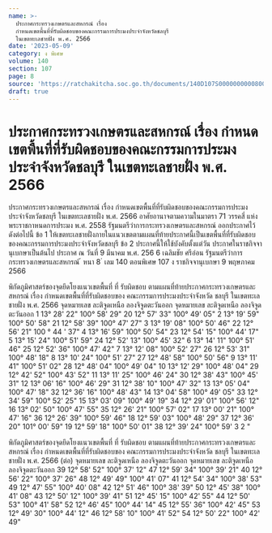 ```yaml
---
name: >-
  ประกาศกระทรวงเกษตรและสหกรณ์ เรื่อง
  กำหนดเขตพื้นที่ที่รับผิดชอบของคณะกรรมการประมงประจำจังหวัดชลบุรี
  ในเขตทะเลชายฝั่ง พ.ศ. 2566
date: '2023-05-09'
category: ง พิเศษ
volume: 140
section: 107
page: 8
source: 'https://ratchakitcha.soc.go.th/documents/140D107S0000000000800.pdf'
draft: true
---
```


# ประกาศกระทรวงเกษตรและสหกรณ์ เรื่อง กำหนดเขตพื้นที่ที่รับผิดชอบของคณะกรรมการประมงประจำจังหวัดชลบุรี ในเขตทะเลชายฝั่ง พ.ศ. 2566

ประกาศกระทรวงเกษตรและสหกรณ์ เรื่อง กำหนดเขตพื้นที่ที่รับผิดชอบของคณะกรรมการประมงประจำจังหวัดชลบุรี ในเขตทะเลชายฝั่ง พ.ศ. 2566 อาศัยอานาจตามความในมาตรา 71 วรรคสี่ แห่งพระราชกาหนดการประมง พ.ศ. 2558 รัฐมนตรีว่าการกระทรวงเกษตรและสหกรณ์ ออกประกาศไว้ ดังต่อไปนี้ ข้อ 1 ให้เขตทะเลชายฝั่งภายในแนวเขตตามแผนที่ท้ายประกาศนี้เป็นเขตพื้นที่ที่รับผิดชอบ ของคณะกรรมการประมงประจำจังหวัดชลบุรี ข้อ 2 ประกาศนี้ให้ใช้บังคับตั้งแต่วัน ประกาศในราชกิจจานุเบกษาเป็นต้นไป ประกาศ ณ วันที่ 9 มีนาคม พ.ศ. 256 6 เฉลิมชัย ศรีอ่อน รัฐมนตรีว่าการกระทรวงเกษตรและสหกรณ์ ้ หนา 8 ่ เลม 140 ตอนพิเศษ 107 ง ราชกิจจานุเบกษา 9 พฤษภาคม 2566



พิกัดภูมิศาสตร์ของจุดยึดโยงแนวเขตพื้นที่ ที่ รับผิดชอบ ตามแผนที่ท้ายประกาศกระทรวงเกษตรและสหกรณ์ เรื่อง กําหนดเขตพื้นที่ที่รับผิดชอบของ คณะกรรมการประมงประจําจังหวัด ชลบุรี ในเขตทะเลชายฝั่ง พ.ศ. 2566 จุดหมายเลข ละติจูดเหนือ ลองจิจูดตะวันออก จุดหมายเลข ละติจูดเหนือ ลองจิจูดตะวันออก 1 13° 28' 22" 100° 58' 29" 20 12° 57' 33" 100° 49' 05" 2 13° 19' 59" 100° 50' 58" 21 12° 58' 39" 100° 47' 27" 3 13° 19' 08" 100° 50' 46" 22 12° 56' 21" 100 ° 44 ' 37" 4 13° 16' 59" 100° 50' 54" 23 12° 54' 15" 100° 44' 17" 5 13° 15' 24" 100° 51' 59" 24 12° 52' 13" 100° 45' 32" 6 13° 14' 11" 100° 51' 46" 25 12° 52' 36" 100° 47' 42" 7 13° 12' 08" 100° 52' 27" 26 12° 53' 31" 100° 48' 18" 8 13° 10' 24" 100° 51' 27" 27 12° 48' 58" 100° 50' 56" 9 13° 11' 41" 100° 51' 02" 28 12° 48' 04" 100° 49' 04" 10 13° 12' 29" 100° 48' 04" 29 12° 42' 52" 100° 43' 52" 11 13° 11' 25" 100° 46' 24" 30 12° 38' 43" 100° 45' 31" 12 13° 06' 16" 100° 46' 29" 31 12° 38' 10" 100° 47' 32" 13 13° 05' 04" 100° 47' 18" 32 12° 36' 16" 100° 48' 43" 14 13° 04' 58" 100° 49' 05" 33 12° 34' 59" 100° 52' 25" 15 13° 03' 09" 100° 49' 19" 34 12° 29' 01" 100° 56' 12" 16 13° 02' 50" 100° 47' 55" 35 12° 26' 21" 100° 57' 02" 17 13° 00' 21" 100° 47' 16" 36 12° 26' 39" 100° 59' 46" 18 12° 59' 03" 100° 48' 29" 37 12° 36' 20" 101° 00' 59" 19 12° 59' 18" 100° 50' 01" 38 12° 39' 24" 100° 59' 3 2 "

พิกัดภูมิศาสตร์ของจุดยึดโยงแนวเขตพื้นที่ ที่ รับผิดชอบ ตามแผนที่ท้ายประกาศกระทรวงเกษตรและสหกรณ์ เรื่อง กําหนดเขตพื้นที่ที่รับผิดชอบของ คณะกรรมการประมงประจําจังหวัด ชลบุรี ในเขตทะเลชายฝั่ง พ.ศ. 2566 (ต่อ) จุดหมายเลข ละติจูดเหนือ ลองจิจูดตะวันออก จุดหมายเลข ละติจูดเหนือ ลองจิจูดตะวันออก 39 12° 58' 52" 100° 37' 12" 47 12° 59' 34" 100° 39' 21" 40 12° 56' 22" 100° 37' 26" 48 12° 49' 49" 100° 41' 07" 41 12° 54' 34" 100° 38' 53" 49 12° 47' 55" 100° 40' 08" 42 12° 51' 46" 100° 38' 39" 50 12° 45' 38" 100° 41' 08" 43 12° 50' 12" 100° 39' 41" 51 12° 45' 15" 100° 42' 55" 44 12° 50' 53" 100° 41' 58" 52 12° 46' 45" 100° 44' 14" 45 12° 55' 36" 100° 42' 45" 53 12° 49' 30" 100° 44' 12" 46 12° 58' 10" 100° 41' 52" 54 12° 50' 22" 100° 42' 49"
